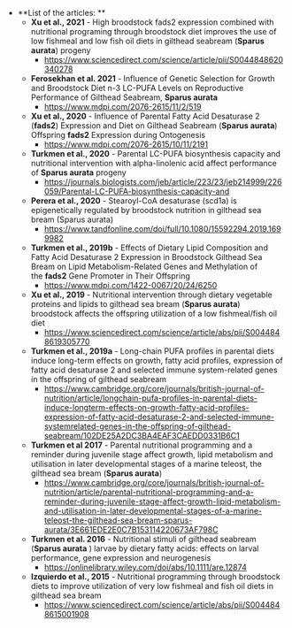 - **List of the articles: **
    - **Xu et al., 2021** - High broodstock fads2 expression combined with nutritional programing through broodstock diet improves the use of low fishmeal and low fish oil diets in gilthead seabream (__Sparus aurata__) progeny
        - https://www.sciencedirect.com/science/article/pii/S0044848620340278
    - **Ferosekhan et al. 2021** - Influence of Genetic Selection for Growth and Broodstock Diet n-3 LC-PUFA Levels on Reproductive Performance of Gilthead Seabream, __Sparus aurata__
        - https://www.mdpi.com/2076-2615/11/2/519
    - **Xu et al., 2020** - Influence of Parental Fatty Acid Desaturase 2 (__fads2__) Expression and Diet on Gilthead Seabream (__Sparus aurata__) Offspring __fads2__ Expression during Ontogenesis
        - https://www.mdpi.com/2076-2615/10/11/2191
    - **Turkmen et al., 2020** - Parental LC-PUFA biosynthesis capacity and nutritional intervention with alpha-linolenic acid affect performance of __Sparus aurata__ progeny
        - https://journals.biologists.com/jeb/article/223/23/jeb214999/226059/Parental-LC-PUFA-biosynthesis-capacity-and
    - **Perera et al., 2020** - Stearoyl-CoA desaturase (scd1a) is epigenetically regulated by broodstock nutrition in gilthead sea bream (Sparus aurata)
        - https://www.tandfonline.com/doi/full/10.1080/15592294.2019.1699982
    - **Turkmen et al., 2019b** - Effects of Dietary Lipid Composition and Fatty Acid Desaturase 2 Expression in Broodstock Gilthead Sea Bream on Lipid Metabolism-Related Genes and Methylation of the __fads2__ Gene Promoter in Their Offspring
        - https://www.mdpi.com/1422-0067/20/24/6250
    - **Xu et al., 2019** -  Nutritional intervention through dietary vegetable proteins and lipids to gilthead sea bream (__Sparus aurata__) broodstock affects the offspring utilization of a low fishmeal/fish oil diet
        - https://www.sciencedirect.com/science/article/abs/pii/S0044848619305770
    - **Turkmen et al., 2019a** - Long-chain PUFA profiles in parental diets induce long-term effects on growth, fatty acid profiles, expression of fatty acid desaturase 2 and selected immune system-related genes in the offspring of gilthead seabream
        - https://www.cambridge.org/core/journals/british-journal-of-nutrition/article/longchain-pufa-profiles-in-parental-diets-induce-longterm-effects-on-growth-fatty-acid-profiles-expression-of-fatty-acid-desaturase-2-and-selected-immune-systemrelated-genes-in-the-offspring-of-gilthead-seabream/102DE25A2DC3BA4EAF3CAEDD0331B6C1
    - **Turkmen et al 2017** - Parental nutritional programming and a reminder during juvenile stage affect growth, lipid metabolism and utilisation in later developmental stages of a marine teleost, the gilthead sea bream (__Sparus aurata__)
        - https://www.cambridge.org/core/journals/british-journal-of-nutrition/article/parental-nutritional-programming-and-a-reminder-during-juvenile-stage-affect-growth-lipid-metabolism-and-utilisation-in-later-developmental-stages-of-a-marine-teleost-the-gilthead-sea-bream-sparus-aurata/3E661EDE2E0C7B153114220673AF798C 
    - **Turkmen et al. 2016** - Nutritional stimuli of gilthead seabream (__Sparus aurata__ ) larvae by dietary fatty acids: effects on larval performance, gene expression and neurogenesis
        - https://onlinelibrary.wiley.com/doi/abs/10.1111/are.12874
    - **Izquierdo et al., 2015** - Nutritional programming through broodstock diets to improve utilization of very low fishmeal and fish oil diets in gilthead sea bream
        - https://www.sciencedirect.com/science/article/abs/pii/S0044848615001908
